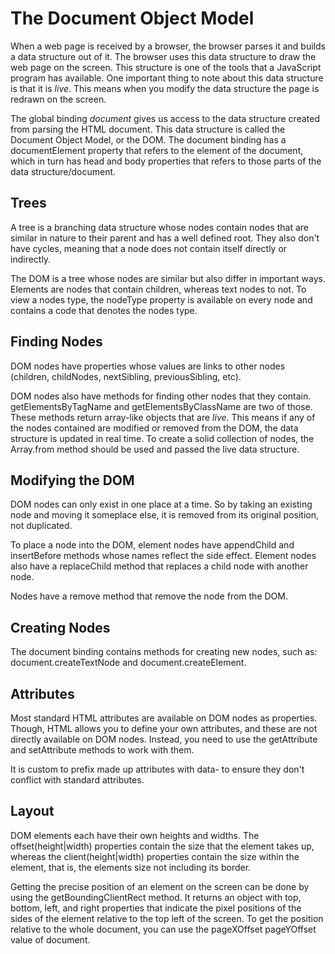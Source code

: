 # The Document Object Model

When a web page is received by a browser, the browser parses it and builds a data structure out of it. The browser uses this data structure to draw the web page on the screen. This structure is one of the tools that a JavaScript program has available. One important thing to note about this data structure is that it is _live_. This means when you modify the data structure the page is redrawn on the screen.

The global binding _document_ gives us access to the data structure created from parsing the HTML document. This data structure is called the Document Object Model, or the DOM. The document binding has a documentElement property that refers to the <html> element of the document, which in turn has head and body properties that refers to those parts of the data structure/document.

## Trees

A tree is a branching data structure whose nodes contain nodes that are similar in nature to their parent and has a well defined root. They also don't have cycles, meaning that a node does not contain itself directly or indirectly.

The DOM is a tree whose nodes are similar but also differ in important ways. Elements are nodes that contain children, whereas text nodes to not. To view a nodes type, the nodeType property is available on every node and contains a code that denotes the nodes type.

## Finding Nodes

DOM nodes have properties whose values are links to other nodes (children, childNodes, nextSibling, previousSibling, etc).

DOM nodes also have methods for finding other nodes that they contain. getElementsByTagName and getElementsByClassName are two of those. These methods return array-like objects that are _live_. This means if any of the nodes contained are modified or removed from the DOM, the data structure is updated in real time. To create a solid collection of nodes, the Array.from method should be used and passed the live data structure.

## Modifying the DOM

DOM nodes can only exist in one place at a time. So by taking an existing node and moving it someplace else, it is removed from its original position, not duplicated.

To place a node into the DOM, element nodes have appendChild and insertBefore methods whose names reflect the side effect. Element nodes also have a replaceChild method that replaces a child node with another node.

Nodes have a remove method that remove the node from the DOM.

## Creating Nodes

The document binding contains methods for creating new nodes, such as: document.createTextNode and document.createElement.

## Attributes

Most standard HTML attributes are available on DOM nodes as properties. Though, HTML allows you to define your own attributes, and these are not directly available on DOM nodes. Instead, you need to use the getAttribute and setAttribute methods to work with them.

It is custom to prefix made up attributes with data- to ensure they don't conflict with standard attributes.

## Layout

DOM elements each have their own heights and widths. The offset(height|width) properties contain the size that the element takes up, whereas the client(height|width) properties contain the size within the element, that is, the elements size not including its border.

Getting the precise position of an element on the screen can be done by using the getBoundingClientRect method. It returns an object with top, bottom, left, and right properties that indicate the pixel positions of the sides of the element relative to the top left of the screen. To get the position relative to the whole document, you can use the pageXOffset pageYOffset value of document.
